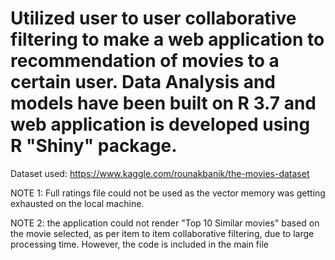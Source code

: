 # Utilized user to user collaborative filtering to make a web application to recommendation of movies to a certain user. Data Analysis and models have been built on R 3.7 and web application is developed using R "Shiny" package.

Dataset used: https://www.kaggle.com/rounakbanik/the-movies-dataset

NOTE 1: Full ratings file could not be used as the vector memory was getting exhausted on the local machine.

NOTE 2: the application could not render "Top 10 Similar movies" based on the movie selected, as per item to item collaborative filtering, due to large processing time. However, the code is included in the main file

